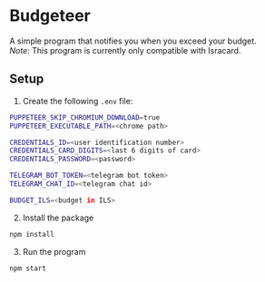 # Budgeteer

A simple program that notifies you when you exceed your budget.  
_Note_: This program is currently only compatible with Isracard.

## Setup

1. Create the following `.env` file:

```bash
PUPPETEER_SKIP_CHROMIUM_DOWNLOAD=true
PUPPETEER_EXECUTABLE_PATH=<chrome path>

CREDENTIALS_ID=<user identification number>
CREDENTIALS_CARD_DIGITS=<last 6 digits of card>
CREDENTIALS_PASSWORD=<password>

TELEGRAM_BOT_TOKEN=<telegram bot token>
TELEGRAM_CHAT_ID=<telegram chat id>

BUDGET_ILS=<budget in ILS>
```

2. Install the package

```bash
npm install
```

3. Run the program

```bash
npm start
```
